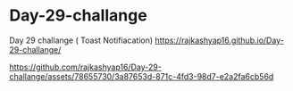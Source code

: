 # Day-29-challange
Day 29 challange ( Toast Notifiacation) https://rajkashyap16.github.io/Day-29-challange/


https://github.com/rajkashyap16/Day-29-challange/assets/78655730/3a87653d-871c-4fd3-98d7-e2a2fa6cb56d

